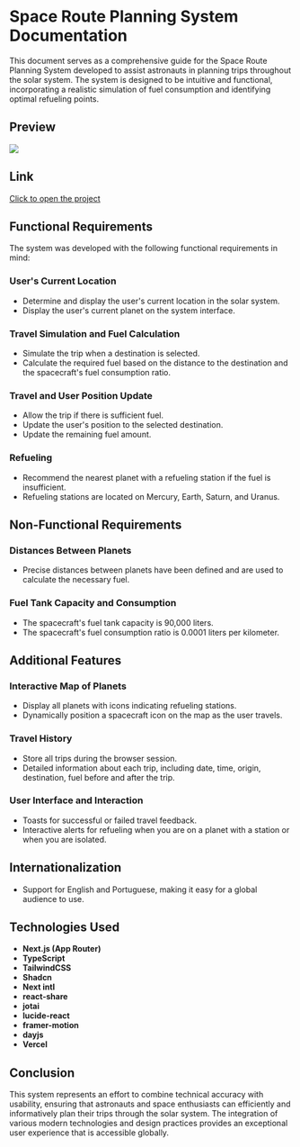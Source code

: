 # Space Route Planning System Documentation

This document serves as a comprehensive guide for the Space Route Planning System developed to assist astronauts in planning trips throughout the solar system. The system is designed to be intuitive and functional, incorporating a realistic simulation of fuel consumption and identifying optimal refueling points.

## Preview

![](./public/latitudesh-spaceship.gif)

## Link

[Click to open the project](https://latitudesh-spaceship.vercel.app)

## Functional Requirements

The system was developed with the following functional requirements in mind:

### User's Current Location

- Determine and display the user's current location in the solar system.
- Display the user's current planet on the system interface.

### Travel Simulation and Fuel Calculation

- Simulate the trip when a destination is selected.
- Calculate the required fuel based on the distance to the destination and the spacecraft's fuel consumption ratio.

### Travel and User Position Update

- Allow the trip if there is sufficient fuel.
- Update the user's position to the selected destination.
- Update the remaining fuel amount.

### Refueling

- Recommend the nearest planet with a refueling station if the fuel is insufficient.
- Refueling stations are located on Mercury, Earth, Saturn, and Uranus.

## Non-Functional Requirements

### Distances Between Planets

- Precise distances between planets have been defined and are used to calculate the necessary fuel.

### Fuel Tank Capacity and Consumption

- The spacecraft's fuel tank capacity is 90,000 liters.
- The spacecraft's fuel consumption ratio is 0.0001 liters per kilometer.

## Additional Features

### Interactive Map of Planets

- Display all planets with icons indicating refueling stations.
- Dynamically position a spacecraft icon on the map as the user travels.

### Travel History

- Store all trips during the browser session.
- Detailed information about each trip, including date, time, origin, destination, fuel before and after the trip.

### User Interface and Interaction

- Toasts for successful or failed travel feedback.
- Interactive alerts for refueling when you are on a planet with a station or when you are isolated.

## Internationalization

- Support for English and Portuguese, making it easy for a global audience to use.

## Technologies Used

- **Next.js (App Router)**
- **TypeScript**
- **TailwindCSS**
- **Shadcn**
- **Next intl**
- **react-share**
- **jotai**
- **lucide-react**
- **framer-motion**
- **dayjs**
- **Vercel**

## Conclusion

This system represents an effort to combine technical accuracy with usability, ensuring that astronauts and space enthusiasts can efficiently and informatively plan their trips through the solar system. The integration of various modern technologies and design practices provides an exceptional user experience that is accessible globally.
